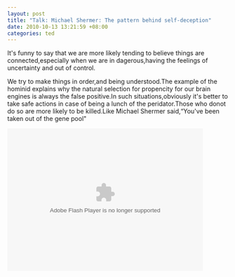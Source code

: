 ```yaml
---
layout: post
title: "Talk: Michael Shermer: The pattern behind self-deception"
date: 2010-10-13 13:21:59 +08:00
categories: ted
---
```

It's funny to say that we are more likely tending to believe things are connected,especially when we are in dagerous,having the feelings of uncertainty and out of control.

We try to make things in order,and being understood.The example of the hominid explains why the natural selection for propencity for our brain engines is always the false positive.In such situations,obviously it's better to take safe actions in case of being a lunch of the peridator.Those who donot do so are more likely to be killed.Like Michael Shermer said,“You've been taken out of the gene pool"<!--more-->

<!--copy and paste--><object classid="clsid:d27cdb6e-ae6d-11cf-96b8-444553540000" width="446" height="326" codebase="http://download.macromedia.com/pub/shockwave/cabs/flash/swflash.cab#version=6,0,40,0"><param name="allowFullScreen" value="true" /><param name="allowScriptAccess" value="always" /><param name="wmode" value="transparent" /><param name="bgColor" value="#ffffff" /><param name="flashvars" value="vu=http://video.ted.com/talks/dynamic/MichaelShermer_2010-medium.flv&amp;su=http://images.ted.com/images/ted/tedindex/embed-posters/MichaelShermer-2010.embed_thumbnail.jpg&amp;vw=432&amp;vh=240&amp;ap=0&amp;ti=884&amp;introDuration=15330&amp;adDuration=4000&amp;postAdDuration=830&amp;adKeys=talk=michael_shermer_the_pattern_behind_self_deception;year=2010;theme=how_the_mind_works;theme=new_on_ted_com;theme=how_we_learn;theme=evolution_s_genius;event=TED2010;&amp;preAdTag=tconf.ted/embed;tile=1;sz=512x288;" /><param name="src" value="http://video.ted.com/assets/player/swf/EmbedPlayer.swf" /><param name="bgcolor" value="#ffffff" /><param name="allowfullscreen" value="true" /><embed type="application/x-shockwave-flash" width="446" height="326" src="http://video.ted.com/assets/player/swf/EmbedPlayer.swf" flashvars="vu=http://video.ted.com/talks/dynamic/MichaelShermer_2010-medium.flv&amp;su=http://images.ted.com/images/ted/tedindex/embed-posters/MichaelShermer-2010.embed_thumbnail.jpg&amp;vw=432&amp;vh=240&amp;ap=0&amp;ti=884&amp;introDuration=15330&amp;adDuration=4000&amp;postAdDuration=830&amp;adKeys=talk=michael_shermer_the_pattern_behind_self_deception;year=2010;theme=how_the_mind_works;theme=new_on_ted_com;theme=how_we_learn;theme=evolution_s_genius;event=TED2010;&amp;preAdTag=tconf.ted/embed;tile=1;sz=512x288;" bgcolor="#ffffff" wmode="transparent" allowscriptaccess="always" allowfullscreen="true"></embed></object>
